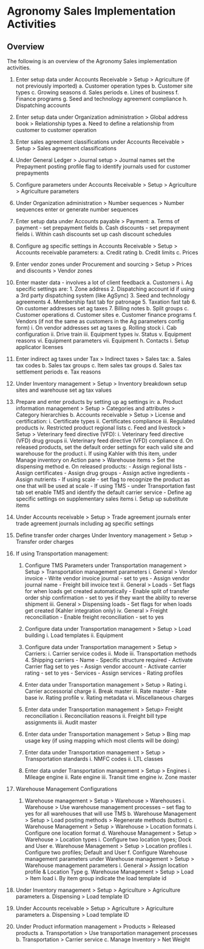 ﻿# Agronomy Sales Implementation Activities


## Overview
The following is an overview of the Agronomy Sales implementation activities.  
   
1. Enter setup data under Accounts Receivable > Setup > Agriculture (if not previously imported) 
	a. Customer operation types
	b. Customer site types
	c. Growing seasons
	d. Sales periods
	e. Lines of business
	f. Finance programs
	g. Seed and technology agreement compliance
	h. Dispatching accounts
2.	Enter setup data under Organization administration > Global address book > Relationship types
	a. Need to define a relationship from customer to customer operation
3.	Enter sales agreement classifications under Accounts Receivable > Setup > Sales agreement classifications
4.	Under General Ledger > Journal setup > Journal names set the Prepayment posting profile flag to identify journals used for customer prepayments 
5.	Configure parameters under Accounts Receivable > Setup > Agriculture > Agriculture parameters 
6.	Under Organization administration > Number sequences > Number sequences enter or generate number sequences 
7.	Enter setup data under Accounts payable > Payment:
	a. Terms of payment - set prepayment fields
	b. Cash discounts - set prepayment fields
        i. Within cash discounts set up cash discount schedules
8.	Configure ag specific settings in Accounts Receivable > Setup > Accounts receivable parameters:
    a. Credit rating
    b. Credit limits
    c. Prices
9.	Enter vendor zones under Procurement and sourcing > Setup > Prices and discounts > Vendor zones
10.	Enter master data - involves a lot of client feedback
    a. Customers
       i. Ag specific settings are:
          1. Zone address
          2. Dispatching account id if using a 3rd party dispatching system (like AgSync)
          3. Seed and technology agreements
          4. Membership fast tab for patronage
          5. Taxation fast tab
          6. On customer addresses set ag taxes
          7. Billing notes
    b. Split groups
    c. Customer operations
    d. Customer sites
    e. Customer finance programs
    f. Vendors (if not the same as customers in the Ag parameters config form)
       i. On vendor addresses set ag taxes
    g. Rolling stock
       i. Cab configuration
       ii. Drive train
       iii. Equipment types
       iv. Status
       v. Equipment reasons
       vi. Equipment parameters
       vii. Equipment
    h. Contacts
       i. Setup applicator licenses
11.	Enter indirect ag taxes under Tax > Indirect taxes > Sales tax:
    a. Sales tax codes
    b. Sales tax groups
    c. Item sales tax groups
    d. Sales tax settlement periods
    e. Tax reasons
12.	Under Inventory management > Setup > Inventory breakdown setup sites and warehouse set ag tax values
13.	Prepare and enter products by setting up ag settings in:
    a. Product information management > Setup > Categories and attributes > Category hierarchies
    b. Accounts receivable > Setup > License and certification:
      i. Certificate types
      ii. Certificates compliance
      iii. Regulated products
      iv. Restricted product regional lists
    c. Feed and livestock > Setup > Veterinary feed directive (VFD):
       i. Veterinary feed directive (VFD) drug groups
       ii. Veterinary feed directive (VFD) compliance
    d. On released products, set the default order settings for each valid site and warehouse for the product
       i. If using Kahler with this item, under Manage inventory on Action pane > Warehouse items > Set the dispensing method
    e. On released products:
        - Assign regional lists
        - Assign certificates
        - Assign drug groups
        - Assign active ingredients
        - Assign nutrients
        - If using scale - set flag to recognize the product as one that will be used at scale
        - If using TMS - under Transportation fast tab set enable TMS and identify the default carrier service
        - Define ag specific settings on supplementary sales items
       i. Setup up substitute items
14.	Under Accounts receivable > Setup > Trade agreement journals enter trade agreement journals including ag specific settings
15. Define transfer order charges Under Inventory management > Setup > Transfer order charges 
16.	If using Transportation management:
    1. Configure TMS Parameters under Transportation management > Setup > Transportation management parameters
       i. General > Vendor invoice
           - Write vendor invoice journal - set to yes
           - Assign vendor journal name
           - Freight bill invoice text
        ii. General > Loads
            - Set flags for when loads get created automatically
            - Enable split of transfer order ship confirmation - set to yes if they want the ability to reverse shipment
       iii. General > Dispensing loads
            - Set flags for when loads get created (Kahler integration only)
       iv. General > Freight reconciliation
            - Enable freight reconciliation - set to yes

    2. Configure data under Transportation management > Setup > Load building
       i. Load templates
       ii. Equipment
    3. Configure data under Transportation management > Setup > Carriers:
       i. Carrier service codes
       ii. Mode
       iii. Transportation methods
       4.   Shipping carriers
            - Name - Specific structure required 
            - Activate Carrier flag set to yes
            - Assign vendor account
            - Activate carrier rating - set to yes
            - Services
              - Assign services
            - Rating profiles

    4.	Enter data under Transportation management > Setup > Rating
        i.	Carrier accessorial charge
        ii.	Break master
        iii. Rate master
              - Rate base
        iv. Rating profile
        v. Rating metadata
        vi. Miscellaneous charges
    5. Enter data under Transportation management > Setup> Freight reconciliation
         i.	Reconciliation reasons
        ii.	Freight bill type assignments
        iii.	Audit master
    6. Enter data under Transportation management > Setup > Bing map usage key (if using mapping which most clients will be doing)
    7. Enter data under Transportation management > Setup > Transportation standards
        i. NMFC codes
        ii.	LTL classes
    8. Enter data under Transportation management > Setup > Engines
        i. Mileage engine
        ii. Rate engine
        iii. Transit time engine
        iv. Zone master
17.	Warehouse Management Configurations

    1. Warehouse management > Setup > Warehouse > Warehouses
        i. Warehouse > Use warehouse management processes – set flag to yes for all warehouses that will use TMS
    b. Warehouse Management > Setup > Load posting methods > Regenerate methods (button)
    c. Warehouse Management > Setup > Warehouse > Location formats
        i. Configure one location format
    d. Warehouse Management > Setup > Warehouse > Location types
        i. Configure two location types; Dock and User
    e. Warehouse Management > Setup > Location profiles
        i. Configure two profiles; Default and User
    f. Configure Warehouse management parameters under Warehouse management > Setup > Warehouse management parameters
        i. General > Assign location profile & Location Type
    g. Warehouse Management > Setup > Load > Item load
       i. By item group indicate the load template id
 
18.	Under Inventory management > Setup > Agriculture > Agriculture parameters
     a. Dispensing > Load template ID
 
19.	Under Accounts receivable > Setup > Agriculture > Agriculture parameters
     a. Dispensing > Load template ID
 
20.	Under Product information management > Products > Released products
     a. Transportation > Use transportation management processes
     b. Transportation > Carrier service 
    c. Manage Inventory > Net Weight

